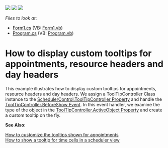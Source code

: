 <!-- default badges list -->
![](https://img.shields.io/endpoint?url=https://codecentral.devexpress.com/api/v1/VersionRange/128634580/13.1.4%2B)
[![](https://img.shields.io/badge/Open_in_DevExpress_Support_Center-FF7200?style=flat-square&logo=DevExpress&logoColor=white)](https://supportcenter.devexpress.com/ticket/details/E4137)
[![](https://img.shields.io/badge/📖_How_to_use_DevExpress_Examples-e9f6fc?style=flat-square)](https://docs.devexpress.com/GeneralInformation/403183)
<!-- default badges end -->
<!-- default file list -->
*Files to look at*:

* [Form1.cs](./CS/Form1.cs) (VB: [Form1.vb](./VB/Form1.vb))
* [Program.cs](./CS/Program.cs) (VB: [Program.vb](./VB/Program.vb))
<!-- default file list end -->
# How to display custom tooltips for appointments, resource headers and day headers


<p>This example illustrates how to display custom tooltips for appointments, resource headers and day headers. We assign a ToolTipController Class instance to the <a href="http://documentation.devexpress.com/#WindowsForms/DevExpressXtraSchedulerSchedulerControl_ToolTipControllertopic"><u>SchedulerControl.ToolTipController Property</u></a> and handle the <a href="http://documentation.devexpress.com/#WindowsForms/DevExpressUtilsToolTipController_BeforeShowtopic"><u>ToolTipController.BeforeShow Event</u></a>. In this event handler, we examine the type of the object in the <a href="http://documentation.devexpress.com/#WindowsForms/DevExpressUtilsToolTipController_ActiveObjecttopic"><u>ToolTipController.ActiveObject Property</u></a> and create a custom tooltip on the fly.</p><p><strong>See Also:</strong></p><p><a href="https://www.devexpress.com/Support/Center/p/E155">How to customize the tooltips shown for appointments</a><br />
<a href="https://www.devexpress.com/Support/Center/p/E414">How to show a tooltip for time cells in a scheduler view</a></p>

<br/>


